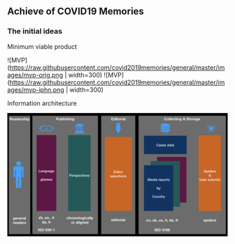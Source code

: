 ## Achieve of COVID19 Memories

### The initial ideas

Minimum viable product

![MVP](https://raw.githubusercontent.com/covid2019memories/general/master/images/mvp-orig.png | width=300)
![MVP](https://raw.githubusercontent.com/covid2019memories/general/master/images/mvp-iphn.png | width=300)

Information architecture

![MVP](https://raw.githubusercontent.com/covid2019memories/general/master/images/infoarch.jpeg)


